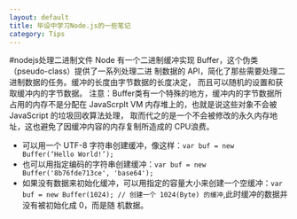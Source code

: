 ```yaml
---
layout: default
title: 毕设中学习Node.js的一些笔记
category: Tips
---
```

#nodejs处理二进制文件
Node 有一个二进制缓冲实现 Buffer，这个伪类（pseudo-class）提供了一系列处理二进
制数据的 API，简化了那些需要处理二进制数据的任务。缓冲的长度由字节数据的长度决定，
而且可以随机的设置和获取缓冲内的字节数据。
注意：Buffer类有一个特殊的地方，缓冲内的字节数据所占用的内存不是分配在
JavaScrpIt VM 内存堆上的，也就是说这些对象不会被 JavaScript 的垃圾回收算法处理，
取而代之的是一个不会被修改的永久内存地址，这也避免了因缓冲内容的内存复制所造成的
CPU浪费。

+ 可以用一个 UTF-8 字符串创建缓冲，像这样：`var buf = new Buffer(‘Hello World!’);`
+ 也可以用指定编码的字符串创建缓冲：`var buf = new Buffer('8b76fde713ce', 'base64');`
+ 如果没有数据来初始化缓冲，可以用指定的容量大小来创建一个空缓冲：`var buf = new
Buffer(1024); // 创建一个 1024(Byte) 的缓冲`,此时缓冲的数据并没有被初始化成 0，而是随
机数据。
